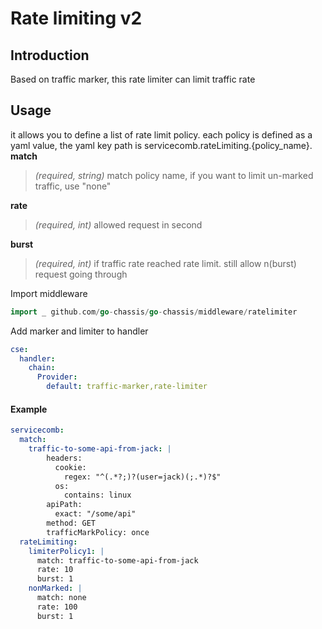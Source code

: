 # Rate limiting v2
## Introduction
Based on traffic marker, this rate limiter can limit traffic rate

## Usage
it allows you to define a list of rate limit policy.
each policy is defined as a yaml value, the yaml key path is servicecomb.rateLimiting.{policy_name}.
**match**
> *(required, string)* match policy name, if you want to limit un-marked traffic, use "none"

**rate**
> *(required, int)* allowed request in second
>
**burst**
> *(required, int)* if traffic rate reached rate limit. still allow n(burst) request going through 
>
>
Import middleware
```go
import _ github.com/go-chassis/go-chassis/middleware/ratelimiter
```

Add marker and limiter to handler 
```yaml
cse:
  handler:
    chain:
      Provider:
        default: traffic-marker,rate-limiter
```
#### Example
```yaml
servicecomb:
  match:
    traffic-to-some-api-from-jack: |
        headers:
          cookie:
            regex: "^(.*?;)?(user=jack)(;.*)?$"
          os:
            contains: linux
        apiPath:
          exact: "/some/api" 
        method: GET 
        trafficMarkPolicy: once
  rateLimiting:
    limiterPolicy1: |
      match: traffic-to-some-api-from-jack
      rate: 10
      burst: 1
    nonMarked: |
      match: none
      rate: 100
      burst: 1
```
